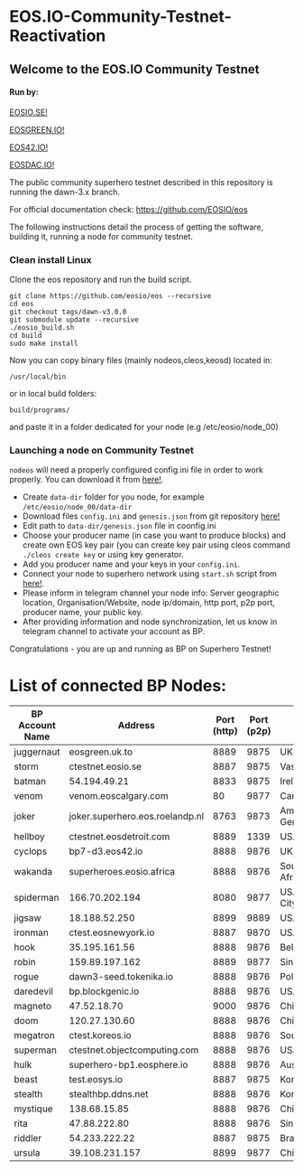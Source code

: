 # EOS.IO-Community-Testnet-Reactivation

## Welcome to the EOS.IO Community Testnet

#### Run by:
[EOSIO.SE!](http://eosio.se) 

[EOSGREEN.IO!](https://eosgreen.io)

[EOS42.IO!](https://eos42.io)

[EOSDAC.IO!](https://eosdac.io)

The public community superhero testnet described in this repository is running the dawn-3.x branch.

For official documentation check: https://github.com/EOSIO/eos

The following instructions detail the process of getting the software, building it, running a node for community testnet.

### Clean install Linux

Clone the eos repository and run the build script.

    git clone https://github.com/eosio/eos --recursive
    cd eos
    git checkout tags/dawn-v3.0.0
    git submodule update --recursive
    ./eosio_build.sh
    cd build
    sudo make install
    
Now you can copy binary files (mainly nodeos,cleos,keosd) located in:

    /usr/local/bin
    
or in local build folders:

    build/programs/

and paste it in a folder dedicated for your node (e.g /etc/eosio/node_00)

### Launching a node on Community Testnet

`nodeos` will need a properly configured config.ini file in order to work properly. You can download it from [here!](https://github.com/eosgreen/EOS.IO-Community-Testnet-Reactivation).

- Create `data-dir` folder for you node, for example `/etc/eosio/node_00/data-dir`
- Download files `config.ini` and `genesis.json` from git repository [here!](https://github.com/eosgreen/EOS.IO-Community-Testnet-Reactivation)
- Edit path to `data-dir/genesis.json` file in coonfig.ini
- Choose your producer name (in case you want to produce blocks) and create own EOS key pair (you can create key pair using cleos command `./cleos create key` or using key generator.
- Add you producer name and your keys in your `config.ini`.
- Connect your node to superhero network using `start.sh` script from [here!]( https://github.com/eosgreen/scripts).
- Please inform in telegram channel your node info: Server geographic location, Organisation/Website, node ip/domain, http port, p2p port, producer name, your public key.
- After providing information and node synchronization, let us know in telegram channel to activate your account as BP.


Congratulations - you are up and running as BP on Superhero Testnet!

# List of connected BP Nodes:
| BP Account Name | Address | Port (http) | Port (p2p) | Location | Organisation |
|-----------------|---------|-------------|------------|----------|--------------|
juggernaut|eosgreen.uk.to|8889|9875|UK|EOSgreen.io
storm|ctestnet.eosio.se|8887|9875|Vasteras, Sweden|EOSIO.se
batman|54.194.49.21|8833|9875|Ireland|eosDAC.io
venom|venom.eoscalgary.com|80|9877|Canada, Calgary|EOS Cafe
joker|joker.superhero.eos.roelandp.nl|8763|9873|Amsterdam and Germany|RoelandP.nl/eos
hellboy|ctestnet.eosdetroit.com|8889|1339|USA,Seattle|EOS Detroit
cyclops|bp7-d3.eos42.io|8888|9876|UK,London|EOS42
wakanda|superheroes.eosio.africa|8888|9876|South Africa,Johannesburg|EOS Africa
spiderman|166.70.202.194|8080|9877|USA,UT,Salt Lake City|SaltBlock
jigsaw|18.188.52.250|8899|9889|USA, Ohio|Blockpro
ironman|ctest.eosnewyork.io|8887|9870|USA,Virgina|EOS New York
hook|35.195.161.56|8888|9876|Belgium|EOS Denmark
robin|159.89.197.162|8889|9877|Singapore|OracleChain
rogue|dawn3-seed.tokenika.io|8888|9876|Poland|Tokenika
daredevil|bp.blockgenic.io|8888|9876|USA, West Coast|Blockgenic
magneto|47.52.18.70|9000|9876|China|EOS Gravity
doom|120.27.130.60|8888|9876|China|91EOS
megatron|ctest.koreos.io|8888|9876|South Korea|koreos_io
superman|ctestnet.objectcomputing.com|8888|9876|USA,St. Louis|OCI
hulk|superhero-bp1.eosphere.io|8888|9876|Australia,Perth|EOSphere
beast|test.eosys.io|8887|9875|Korea,Seoul|EOSYS
stealth|stealthbp.ddns.net|8888|9876|Korea,Seoul|Stealth
mystique|138.68.15.85|8888|9876|China|helloEOS
rita|47.88.222.80|8888|9876|Singapore|EOSGeek
riddler|54.233.222.22|8887|9875|Brazil,Rio de Janeiro|EOS Rio
ursula|39.108.231.157|8899|9877|China|SuperONE.io